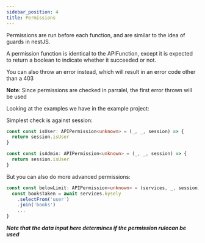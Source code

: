 ```yaml
---
sidebar_position: 4
title: Permissions
---
```


Permissions are run before each function, and are similar to the idea of guards in nestJS.

A permission function is identical to the APIFunction, except it is expected to return a boolean to indicate whether it succeeded or not.

You can also throw an error instead, which will result in an error code other than a 403

**Note**: Since permissions are checked in parralel, the first error thrown will be used

Looking at the examples we have in the example project:

Simplest check is against session:

```typescript
const const isUser: APIPermission<unknown> = (_, _, session) => {
  return session.isUser
}

const const isAdmin: APIPermission<unknown> = (_, _, session) => {
  return session.isUser
}
```

But you can also do more advanced permissions:

```typescript
const const belowLimit: APIPermission<unknown> = (services, _, session) => {
  const booksTaken = await services.kysely
    .selectFrom('user')
    .join('books')
    ...
}
```

***Note that the data input here determines if the permission rulecan be used***

